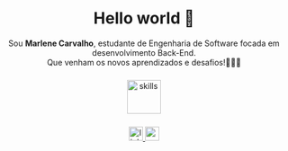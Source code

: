 <h1 align="center">Hello world 👋 </h1>

<p align="center">
Sou <b>Marlene Carvalho</b>, estudante de Engenharia de Software focada em desenvolvimento Back-End.<br>
Que venham os novos aprendizados e desafios!🚀🚀🚀<br>
</p>

###

<div align="center">
  <img src="https://skillicons.dev/icons?i=typescript,js,py,c,react,php,html,css,cs,postgres" height="60" alt="skills" />
</div>

###

<div align="center">
  <a href="https://www.linkedin.com/in/marlene-carvalho-728a9489/" target="_blank">
    <img src="https://img.shields.io/static/v1?message=LinkedIn&logo=linkedin&label=&color=0077B5&logoColor=white&labelColor=&style=for-the-badge" height="25" alt="linkedin logo"  />
  </a>
  <a href="mailto:marcarvalho3@gmail.com" target="_blank">
    <img src="https://img.shields.io/static/v1?message=Email&logo=gmail&label=&color=D14836&logoColor=white&labelColor=&style=for-the-badge" height="25" alt="gmail logo"  />
  </a>
</div>

###

